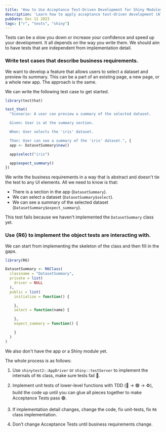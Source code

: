 ```yaml
---
title: 'How to Use Acceptance Test-Driven Development for Shiny Modules'
description: 'Learn how to apply acceptance test-driven development (ATDD) to build robust Shiny modules with R6 and shinytest2.'
pubDate: Dec 12 2023
tags: ["r", "tests", "shiny"]
---
```


Tests can be a slow you down or increase your confidence and speed up your development. It all depends on the way you write them. We should aim to have tests that are independent from implementation detail.

### Write test cases that describe business requirements.

We want to develop a feature that allows users to select a dataset and preview its summary. This can be a part of an existing page, a new page, or a whole new app. The approach is the same.

We can write the following test case to get started.

```r
library(testthat)

test_that(
  "Scenario: A user can preview a summary of the selected dataset.

  Given: User is at the summary section.

  When: User selects the 'iris' dataset.

  Then: User can see a summary of the 'iris' dataset.", {
  app <- DatasetSummary$new()

  app$select("iris")

  app$expect_summary()
})
```

We write the business requirements in a way that is abstract and doesn't tie the test to any UI elements.
All we need to know is that:
- There is a section in the app (`DatasetSummary`).
- We can select a dataset (`DatasetSummary$select`).
- We can see a summary of the selected dataset (`DatasetSummary$expect_summary`).

This test fails because we haven't implemented the `DatasetSummary` class yet.

### Use {R6} to implement the object tests are interacting with.

We can start from implementing the skeleton of the class and then fill in the gaps.

```r
library(R6)

DatasetSummary <- R6Class(
  classname = "DatasetSummary",
  private = list(
    driver = NULL
  ),
  public = list(
    initialize = function() {

    },
    select = function(name) {

    },
    expect_summary = function() {

    }
  )
)

```

We also don't have the app or a Shiny module yet.

The whole process is as follows:

1. Use `shinytest2::AppDriver` or `shiny::testServer` to implement the internals of `R6` class, make sure tests fail 🔴.

2. Implement unit tests of lower-level functions with TDD (🔴 → 🟢 → ♻️), build the code up until you can glue all pieces together to make Acceptance Tests pass 🟢.

3. If implementation detail changes, change the code, fix unit-tests, fix `R6` class implementation.

4. Don’t change Acceptance Tests until business requirements change.
